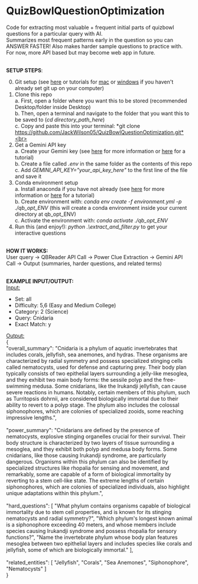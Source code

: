 # QuizBowlQuestionOptimization
Code for extracting most valuable + frequent initial parts of quizbowl questions for a particular query with AI.<br>
Summarizes most frequent patterns early in the question so you can ANSWER FASTER! Also makes harder sample questions to practice with.<br>
For now, more API based but may become web app in future.<br><br>


**SETUP STEPS**:<br>

0. Git setup (see <a href="https://docs.github.com/en/get-started/git-basics/set-up-git" target="_blank">here</a> or tutorials for <a href="https://www.youtube.com/watch?v=B4qsvQ5IqWk&pp=ygUSaG93IHRvIGluc3RhbGwgZ2l0" target="_blank">mac</a> or <a href="https://www.youtube.com/watch?v=t2-l3WvWvqg&pp=ygUSaG93IHRvIGluc3RhbGwgZ2l0" target="_blank">windows</a> if you haven't already set git up on your computer)<br>
1. Clone this repo<br>
   a. First, open a folder where you want this to be stored (recommended Desktop/folder inside Desktop)<br>
   b. Then, open a terminal and navigate to the folder that you want this to be saved to (*cd directory_path_here*)<br>
   c. Copy and paste this into your terminal: *git clone https://github.com/JackWilson05/QuizBowlQuestionOptimization.git*<br>
2. Get a Gemini API key<br>
   a. Create your Gemini key (see <a href="https://aistudio.google.com/welcome?utm_source=PMAX&utm_source=PMAX&utm_medium=display&utm_medium=display&utm_campaign=FY25-global-DR-pmax-1710442&utm_campaign=FY25-global-DR-pmax-1710442&utm_content=pmax&utm_content=pmax&gclsrc=aw.ds&gad_source=1&gad_campaignid=21521909442&gclid=Cj0KCQjwsPzHBhDCARIsALlWNG0b-XvStIn_QZnYx4JjBuI-LuMS6SKEAXa56KBUlUDt7pZ6p7n5_aQaAszmEALw_wcB" target="_blank">here</a> for more information or <a href="https://www.youtube.com/watch?v=o8iyrtQyrZM&pp=ygUeaG93IHRvIHNldCB1cCBhIGdlbWluaSBhcGkga2V5" target="_blank">here</a> for a tutorial)<br>
   b. Create a file called *.env* in the same folder as the contents of this repo<br>
   c. Add *GEMINI_API_KEY="your_api_key_here"* to the first line of the file and save it<br>
4. Conda environment setup<br>
   a. Install anaconda if you have not already (see <a href="https://docs.conda.io/projects/conda/en/latest/user-guide/install/index.html" target="_blank">here</a> for more information or <a href="https://www.youtube.com/watch?v=YJC6ldI3hWk&pp=ygUUaG93IHRvIGluc3RhbGwgY29uZGE%3D" target="_blank">here</a> for a tutorial)<br>
   b. Create environment with: *conda env create -f environment.yml -p ./qb_opt_ENV* (this will create a conda environment inside your current directory at qb_opt_ENV)<br>
   c. Activate the environment with: *conda activate ./qb_opt_ENV* <br>
5. Run this (and enjoy!): *python .\extract_and_filter.py* to get your interactive questions <br><br>


**HOW IT WORKS:**<br>
User query -> QBReader API Call -> Power Clue Extraction -> Gemini API Call -> Output (summaries, harder questions, and related terms)<br><br>

**EXAMPLE INPUT/OUTPUT:**<br>
<ins>Input:</ins><br>
   - Set: all<br>
   - Difficulty: 5,6 (Easy and Medium College)<br>
   - Category: 2 (Science)<br>
   - Query: Cnidaria<br>
   - Exact Match: y<br>
     
<ins>Output:</ins><br>
{<br>
    "overall_summary": "Cnidaria is a phylum of aquatic invertebrates that includes corals, jellyfish, sea anemones, and hydras. These organisms are characterized by radial symmetry and possess specialized stinging cells called nematocysts, used for defense and capturing prey. Their body plan typically consists of two epithelial layers surrounding a jelly-like mesoglea, and they exhibit two main body forms: the sessile polyp and the free-swimming medusa. Some cnidarians, like the Irukandji jellyfish, can cause severe reactions in humans. Notably, certain members of this phylum, such as Turritopsis dohrnii, are considered biologically immortal due to their ability to revert to a polyp stage. The phylum also includes the colossal siphonophores, which are colonies of specialized zooids, some reaching impressive lengths.",<br><br>
    "power_summary": "Cnidarians are defined by the presence of nematocysts, explosive stinging organelles crucial for their survival. Their body structure is characterized by two layers of tissue surrounding a mesoglea, and they exhibit both polyp and medusa body forms. Some cnidarians, like those causing Irukandji syndrome, are particularly dangerous. Organisms within this phylum can also be identified by specialized structures like rhopalia for sensing and movement, and remarkably, some are capable of a form of biological immortality by reverting to a stem cell-like state. The extreme lengths of certain siphonophores, which are colonies of specialized individuals, also highlight unique adaptations within this phylum.",<br><br>
    "hard_questions": \[
         "What phylum contains organisms capable of biological immortality due to stem cell properties, and is known for its stinging nematocysts and radial symmetry?",
        "Which phylum's longest known animal is a siphonophore exceeding 40 meters, and whose members include species causing Irukandji syndrome and possess rhopalia for sensory functions?",
        "Name the invertebrate phylum whose body plan features mesoglea between two epithelial layers and includes species like corals and jellyfish, some of which are biologically immortal."
    \],<br><br>
    "related_entities": \[
        "Jellyfish",
        "Corals",
        "Sea Anemones",
        "Siphonophore",
        "Nematocysts"
    \]<br>
  }<br><br>
